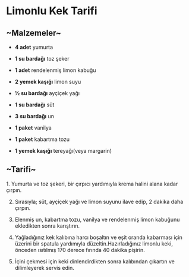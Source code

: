 # Limonlu Kek Tarifi
<h2>~Malzemeler~</h2>

- **4 adet** yumurta

- **1 su bardağı** toz şeker

- **1 adet** rendelenmiş limon kabuğu

- **2 yemek kaşığı** limon suyu

- **½ su bardağı** ayçiçek yağı

- **1 su bardağı** süt

- **3 su bardağı** un

- **1 paket** vanilya

- **1 paket** kabartma tozu

- **1 yemek kaşığı** tereyağı(veya margarin)
<h2>~Tarifi~</h2>
1. Yumurta ve toz şekeri, bir çırpıcı yardımıyla krema halini alana kadar çırpın.

2. Sırasıyla; süt, ayçiçek yağı ve limon suyunu ilave edip, 2 dakika daha çırpın.

3. Elenmiş un, kabartma tozu, vanilya ve rendelenmiş limon kabuğunu ekledikten sonra karıştırın.

4. Yağladığınız kek kalıbına harcı boşaltın ve eşit oranda kabarması için üzerini bir spatula yardımıyla düzeltin.Hazırladığınız limonlu keki, önceden ısıtılmış 170 derece fırında 40 dakika pişirin.

5. İçini çekmesi için keki dinlendirdikten sonra kalıbından çıkartın ve dilimleyerek servis edin.






